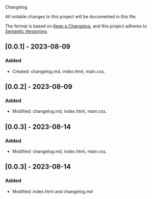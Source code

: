  Changelog

All notable changes to this project will be documented in this file.

The format is based on [Keep a Changelog](https://keepachangelog.com/en/1.0.0/),
and this project adheres to [Semantic Versioning](https://semver.org/spec/v2.0.0.html).

## [0.0.1] - 2023-08-09

### Added

- Created: changelog.md, index.html, main.css.


## [0.0.2] - 2023-08-09

### Added

- Modified: changelog.md, index.html, main.css.


## [0.0.3] - 2023-08-14

### Added

- Modified: changelog.md, index.html, main.css.


## [0.0.3] - 2023-08-14

### Added

- Modified: index.html and changelog.md


